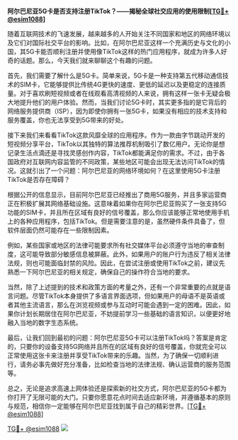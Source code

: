**阿尔巴尼亚5G卡是否支持注册TikTok？——揭秘全球社交应用的使用限制[[TG💪+ @esim1088](https://t.me/s/esim1088)]**

随着互联网技术的飞速发展，越来越多的人开始关注不同国家和地区的网络环境以及它们对国际社交平台的影响。比如，在阿尔巴尼亚这样一个充满历史与文化的小国，其5G卡能否顺利注册并使用像TikTok这样的热门应用程序，就成为许多人好奇的话题。那么，今天我们就来聊聊这个有趣的问题。

首先，我们需要了解什么是5G卡。简单来说，5G卡是一种支持第五代移动通信技术的SIM卡，它能够提供比传统4G更快的速度、更低的延迟以及更稳定的连接质量。对于喜欢刷短视频或者在线观看高清视频的人来说，拥有这样一张卡无疑会极大地提升他们的用户体验。然而，当我们讨论5G卡时，其实更多指的是它背后的网络服务提供商（ISP），因为即使你拥有一张5G卡，如果没有相应的技术支持和服务覆盖，你也无法享受到5G带来的好处。

接下来我们来看看TikTok这款风靡全球的应用程序。作为一款由字节跳动开发的短视频分享平台，TikTok以其独特的算法推荐机制吸引了数亿用户。无论你是想记录生活点滴还是寻找灵感创作内容，TikTok都能满足你的需求。不过，由于各国政府对互联网内容监管的不同政策，某些地区可能会出现无法访问TikTok的情况。这就引出了一个问题：阿尔巴尼亚的网络环境如何？在这里使用5G卡注册TikTok是否存在障碍？

根据公开的信息显示，目前阿尔巴尼亚已经推出了商用5G服务，并且多家运营商正在积极扩展其网络基础设施。这意味着如果你在阿尔巴尼亚购买了一张支持5G功能的SIM卡，并且所在区域有良好的信号覆盖，那么你应该能够正常地使用手机上的各种应用程序，包括TikTok。但是需要注意的是，虽然硬件条件具备了，但软件层面仍然可能存在一些限制因素。

例如，某些国家或地区的法律可能要求所有社交媒体平台必须遵守当地的审查制度，这可能导致部分敏感信息被屏蔽。此外，如果用户的账户行为违反了相关法律法规，则也可能面临封禁的风险。因此，在尝试注册或使用TikTok之前，建议先熟悉一下阿尔巴尼亚的相关规定，确保自己的操作符合当地的要求。

当然，除了上述提到的技术和政策方面的考量之外，还有一个非常重要的点就是语言问题。尽管TikTok本身提供了多语言界面选项，但如果用户的母语不是英语或者其他主流语言，那么在浏览视频或参与互动时可能会遇到一定的困难。因此，如果你计划长期居住在阿尔巴尼亚，不妨提前学习一些基础的语言知识，以便更好地融入当地的数字生态系统。

最后，让我们回到最初的问题：阿尔巴尼亚5G卡可以注册TikTok吗？答案是肯定的，只要你的设备支持5G网络并且所在的区域有良好的信号覆盖，你就完全可以正常使用这张卡来注册并享受TikTok带来的乐趣。当然，为了确保一切顺利进行，请务必事先做好充分准备，比如检查当地的法律法规、确认运营商的服务范围等。

总之，无论是追求高速上网体验还是探索新的社交方式，阿尔巴尼亚的5G卡都为你打开了无限可能的大门。只要你愿意花点时间去适应新环境，并遵循基本的原则与规范，相信你一定能够在阿尔巴尼亚找到属于自己的精彩世界。[[TG💪+ @esim1088](https://t.me/s/esim1088)]

[TG💪+ @esim1088](https://t.me/s/esim1088) ![](https://i.postimg.cc/4NQfJmqS/Snipaste-2025-05-13-00-14-12.png)